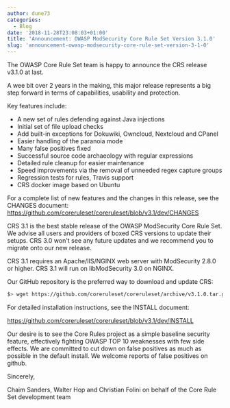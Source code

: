 ```yaml
---
author: dune73
categories:
  - Blog
date: '2018-11-28T23:08:03+01:00'
title: 'Announcement: OWASP ModSecurity Core Rule Set Version 3.1.0'
slug: 'announcement-owasp-modsecurity-core-rule-set-version-3-1-0'
---
```



The OWASP Core Rule Set team is happy to announce the CRS release v3.1.0 at last.

A wee bit over 2 years in the making, this major release represents a big step forward in terms of capabilities, usability and protection.

Key features include:

* A new set of rules defending against Java injections  
* Initial set of file upload checks  
* Add built-in exceptions for Dokuwiki, Owncloud, Nextcloud and CPanel  
* Easier handling of the paranoia mode  
* Many false positives fixed  
* Successful source code archaeology with regular expressions  
* Detailed rule cleanup for easier maintenance  
* Speed improvements via the removal of unneeded regex capture groups  
* Regression tests for rules, Travis support  
* CRS docker image based on Ubuntu

For a complete list of new features and the changes in this release, see the CHANGES document:  
<https://github.com/coreruleset/coreruleset/blob/v3.1/dev/CHANGES>

CRS 3.1 is the best stable release of the OWASP ModSecurity Core Rule Set. We advise all users and providers of boxed CRS versions to update their setups. CRS 3.0 won't see any future updates and we recommend you to migrate onto our new release.

CRS 3.1 requires an Apache/IIS/NGINX web server with ModSecurity 2.8.0 or higher. CRS 3.1 will run on libModSecurity 3.0 on NGINX.

Our GitHub repository is the preferred way to download and update CRS:

```bash
$> wget https://github.com/coreruleset/coreruleset/archive/v3.1.0.tar.gz
```

For detailed installation instructions, see the INSTALL document:

<https://github.com/coreruleset/coreruleset/blob/v3.1/dev/INSTALL>

Our desire is to see the Core Rules project as a simple baseline security feature, effectively fighting OWASP TOP 10 weaknesses with few side effects. We are committed to cut down on false positives as much as possible in the default install. We welcome reports of false positives on github.

Sincerely,

Chaim Sanders, Walter Hop and Christian Folini on behalf of the Core Rule Set development team

